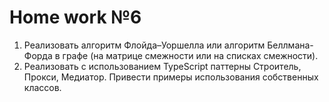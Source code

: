 # Home work №6

1. Реализовать алгоритм Флойда–Уоршелла или алгоритм Беллмана-Форда в графе (на матрице смежности или на списках смежности).
2. Реализовать с использованием TypeScript паттерны Строитель, Прокси, Медиатор. Привести примеры использования собственных классов.